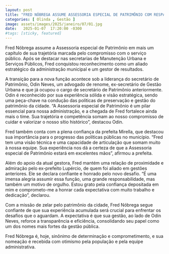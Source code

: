 ```yaml
---
layout: post
title: "FRED NÓBREGA ASSUME ASSESSORIA ESPECIAL DE PATRIMÔNIO COM RESPALDO DE MIRELLA"
categories: [ Olinda , Gestão ]
image: assets/images/2025/janeiro/07/01.jpg
date:   2025-01-07  17:20:00 -0300
#tags: [sticky, featured]
---
```

Fred Nóbrega assume a Assessoria especial de Patrimônio em mais um capítulo de sua trajetória marcada pelo compromisso com o serviço público. Após se destacar nas secretarias de Manutenção Urbana e Serviços Públicos, Fred conquistou reconhecimento como um aliado estratégico da administração municipal e um gestor de resultados.

A transição para a nova função acontece sob a liderança do secretário de Patrimônio, Odin Neves, um advogado de renome, ex-secretário de Gestão Urbana e que já ocupou o cargo de secretário de Patrimônio anteriormente. Odin é reconhecido por sua experiência sólida e visão estratégica, sendo uma peça-chave na condução das políticas de preservação e gestão do patrimônio da cidade. “A Assessoria especial de Patrimônio é um pilar essencial para nossa administração, e a chegada de Fred fortalece ainda mais o time. Sua trajetória e competência somam ao nosso compromisso de cuidar e valorizar o nosso sítio histórico”, destacou Odin.

Fred também conta com a plena confiança da prefeita Mirella, que destacou sua importância para o progresso das políticas públicas no município. “Fred tem uma visão técnica e uma capacidade de articulação que somam muito à nossa equipe. Sua experiência nos dá a certeza de que a Assessoria especial de Patrimônio estará em excelentes mãos”, afirmou a prefeita.

Além do apoio da atual gestora, Fred mantém uma relação de proximidade e admiração pelo ex-prefeito Lupércio, de quem foi aliado em gestões anteriores. Ele se declara confiante e honrado pelo novo desafio. “É uma imensa alegria assumir essa função, uma grande responsabilidade, mas também um motivo de orgulho. Estou grato pela confiança depositada em mim e comprometo-me a honrar cada expectativa com muito trabalho e dedicação”, declarou.

Com a missão de zelar pelo patrimônio da cidade, Fred Nóbrega segue confiante de que sua experiência acumulada será crucial para enfrentar os desafios que o aguardam. A expectativa é que sua gestão, ao lado de Odin Neves, reforce a transparência e eficiência, consolidando seu papel como um dos nomes mais fortes da gestão pública.

Fred Nóbrega é, hoje, sinônimo de determinação e comprometimento, e sua nomeação é recebida com otimismo pela população e pela equipe administrativa.